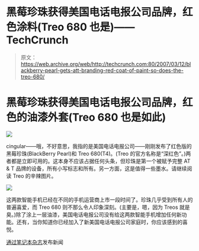 # 黑莓珍珠获得美国电话电报公司品牌，红色涂料(Treo 680 也是)——TechCrunch

> 原文：<https://web.archive.org/web/http://techcrunch.com:80/2007/03/12/blackberry-pearl-gets-att-branding-red-coat-of-paint-so-does-the-treo-680/>

# 黑莓珍珠获得美国电话电报公司品牌，红色的油漆外套(Treo 680 也是如此)

![](img/9462f0a2e1064a37fa8bff27fd4100ed.png)

cingular——哦，不好意思，我指的是美国电话电报公司——刚刚发布了红色版的黑莓珍珠(BlackBerry Pearl)和 Treo 680(T4)。(Treo 的官方名称是“深红色”。)两者都是立即可用的。这本身不应该占据任何头条，但珍珠是第一个被赋予完整 AT & T 品牌的设备，所有小写标志和所有。另一方面，这是值得一些墨水。请继续阅读 Treo 的辛辣图片。

![](img/d6bb1f8fb38b42dc665719af13fe7865.png)

这两款智能手机已经在不同的手机运营商上市一段时间了。珍珠几乎受到所有人的普遍喜爱，而 Treo 680 则不那么令人印象深刻。(主要是，嗯，因为 Treos 就是臭。)除了涂上一层油漆，美国电话电报公司没有给这两款智能手机增加任何新功能。还有，当你知道你已经加入了新美国电话电报公司家庭时，你应该感到的喜悦。

[通过](https://web.archive.org/web/20210411192912/http://www.prnewswire.com/cgi-bin/stories.pl?ACCT=104&STORY=/www/story/03-12-2007/0004543751&EDATE=)[笔记本杂志](https://web.archive.org/web/20210411192912/http://laptopmag.com/News/Cell-Phones/ATT-Turns-Up-Heat-with-Red-Pearl-and-Treo-680.htm)发布新闻